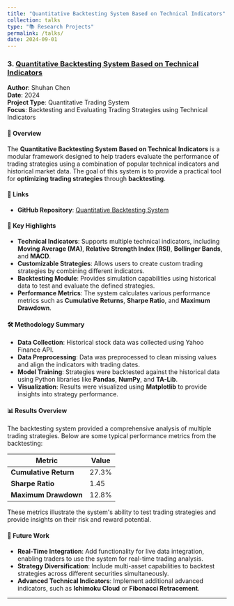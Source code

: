 ```yaml
---
title: "Quantitative Backtesting System Based on Technical Indicators"
collection: talks
type: "📚 Research Projects"
permalink: /talks/
date: 2024-09-01
---
```



### 3. [Quantitative Backtesting System Based on Technical Indicators](https://github.com/ChenShuhan02/Quantitative-Backtesting-System-Based-on-Technical-Indicators)

**Author**: Shuhan Chen  
**Date**: 2024  
**Project Type**: Quantitative Trading System  
**Focus**: Backtesting and Evaluating Trading Strategies using Technical Indicators

#### 📜 Overview
The **Quantitative Backtesting System Based on Technical Indicators** is a modular framework designed to help traders evaluate the performance of trading strategies using a combination of popular technical indicators and historical market data. The goal of this system is to provide a practical tool for **optimizing trading strategies** through **backtesting**.

#### 🔗 Links
- **GitHub Repository**: [Quantitative Backtesting System](https://github.com/ChenShuhan02/Quantitative-Backtesting-System-Based-on-Technical-Indicators)

#### 🔑 Key Highlights
- **Technical Indicators**: Supports multiple technical indicators, including **Moving Average (MA)**, **Relative Strength Index (RSI)**, **Bollinger Bands**, and **MACD**.
- **Customizable Strategies**: Allows users to create custom trading strategies by combining different indicators.
- **Backtesting Module**: Provides simulation capabilities using historical data to test and evaluate the defined strategies.
- **Performance Metrics**: The system calculates various performance metrics such as **Cumulative Returns**, **Sharpe Ratio**, and **Maximum Drawdown**.

#### 🛠️ Methodology Summary
- **Data Collection**: Historical stock data was collected using Yahoo Finance API.
- **Data Preprocessing**: Data was preprocessed to clean missing values and align the indicators with trading dates.
- **Model Training**: Strategies were backtested against the historical data using Python libraries like **Pandas**, **NumPy**, and **TA-Lib**.
- **Visualization**: Results were visualized using **Matplotlib** to provide insights into strategy performance.

#### 📊 Results Overview
The backtesting system provided a comprehensive analysis of multiple trading strategies. Below are some typical performance metrics from the backtesting:

| Metric                | Value       |
|-----------------------|-------------|
| **Cumulative Return** | 27.3%       |
| **Sharpe Ratio**      | 1.45        |
| **Maximum Drawdown**  | 12.8%       |

These metrics illustrate the system's ability to test trading strategies and provide insights on their risk and reward potential.

#### 🚀 Future Work
- **Real-Time Integration**: Add functionality for live data integration, enabling traders to use the system for real-time trading analysis.
- **Strategy Diversification**: Include multi-asset capabilities to backtest strategies across different securities simultaneously.
- **Advanced Technical Indicators**: Implement additional advanced indicators, such as **Ichimoku Cloud** or **Fibonacci Retracement**.

---

